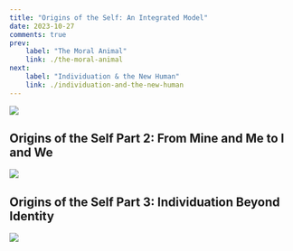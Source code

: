 ```yaml
---
title: "Origins of the Self: An Integrated Model"
date: 2023-10-27
comments: true
prev:
    label: "The Moral Animal"
    link: ./the-moral-animal
next:
    label: "Individuation & the New Human"
    link: ./individuation-and-the-new-human
---
```


![](https://www.youtube-nocookie.com/watch?v=QivUf1QXtP8)

## Origins of the Self Part 2: From Mine and Me to I and We

![](https://www.youtube-nocookie.com/watch?v=-dJaUEa02Fo)

## Origins of the Self Part 3: Individuation Beyond Identity

![](https://www.youtube-nocookie.com/watch?v=Cg3NFwN3zN4)

